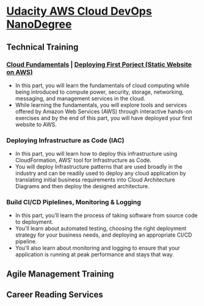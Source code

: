 # [Udacity AWS Cloud DevOps NanoDegree](https://egfwd.com/specializtion/aws-cloud-devops/)
<div>

## Technical Training

### [Cloud Fundamentals](https://github.com/iNightjar/Udacity-CloudDevOps/tree/master/staticWebSite) | [Deploying First Porject (Static Website on AWS)](https://iNightjar.github.io/Udacity-CloudDevOps/staticWebSite/)


- In this part, you will learn the fundamentals of cloud computing while being introduced to compute power, security, storage, networking, messaging, and management services in the cloud.
- While learning the fundamentals, you will explore tools and services offered by Amazon Web Services (AWS) through interactive hands-on exercises and by the end of this part, you will have deployed your first website to AWS.

### Deploying Infrastructure as Code (IAC)


- In this part, you will learn how to deploy this infrastructure using CloudFormation, AWS’ tool for Infrastructure as Code.
- You will deploy Infrastructure patterns that are used broadly in the industry and can be readily used to deploy any cloud application by translating initial business requirements into Cloud Architecture Diagrams and then deploy the designed architecture.


### Build CI/CD Piplelines, Monitoring & Logging


- In this part, you’ll learn the process of taking software from source code to deployment.
- You’ll learn about automated testing, choosing the right deployment strategy for your business needs, and deploying an appropriate CI/CD pipeline.
- You’ll also learn about monitoring and logging to ensure that your application is running at peak performance and stays that way.


</div>



## Agile Management Training

## Career Reading Services